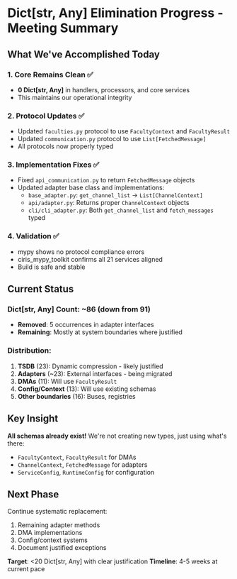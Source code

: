 # Dict[str, Any] Elimination Progress - Meeting Summary

## What We've Accomplished Today

### 1. Core Remains Clean ✅
- **0 Dict[str, Any]** in handlers, processors, and core services
- This maintains our operational integrity

### 2. Protocol Updates ✅
- Updated `faculties.py` protocol to use `FacultyContext` and `FacultyResult`
- Updated `communication.py` protocol to use `List[FetchedMessage]`
- All protocols now properly typed

### 3. Implementation Fixes ✅
- Fixed `api_communication.py` to return `FetchedMessage` objects
- Updated adapter base class and implementations:
  - `base_adapter.py`: `get_channel_list` → `List[ChannelContext]`
  - `api/adapter.py`: Returns proper `ChannelContext` objects
  - `cli/cli_adapter.py`: Both `get_channel_list` and `fetch_messages` typed

### 4. Validation ✅
- mypy shows no protocol compliance errors
- ciris_mypy_toolkit confirms all 21 services aligned
- Build is safe and stable

## Current Status

### Dict[str, Any] Count: ~86 (down from 91)
- **Removed**: 5 occurrences in adapter interfaces
- **Remaining**: Mostly at system boundaries where justified

### Distribution:
1. **TSDB** (23): Dynamic compression - likely justified
2. **Adapters** (~23): External interfaces - being migrated
3. **DMAs** (11): Will use `FacultyResult`
4. **Config/Context** (13): Will use existing schemas
5. **Other boundaries** (16): Buses, registries

## Key Insight

**All schemas already exist!** We're not creating new types, just using what's there:
- `FacultyContext`, `FacultyResult` for DMAs
- `ChannelContext`, `FetchedMessage` for adapters
- `ServiceConfig`, `RuntimeConfig` for configuration

## Next Phase

Continue systematic replacement:
1. Remaining adapter methods
2. DMA implementations
3. Config/context systems
4. Document justified exceptions

**Target**: <20 Dict[str, Any] with clear justification
**Timeline**: 4-5 weeks at current pace